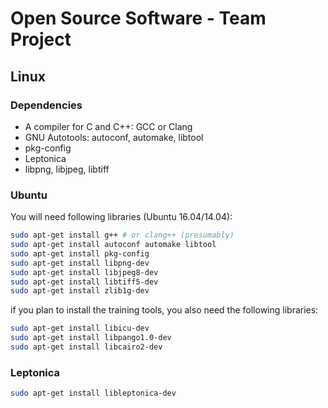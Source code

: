 # Open Source Software - Team Project

## Linux

### Dependencies
* A compiler for C and C++: GCC or Clang
* GNU Autotools: autoconf, automake, libtool
* pkg-config
* Leptonica
* libpng, libjpeg, libtiff

### Ubuntu

You will need following libraries (Ubuntu 16.04/14.04):

```bash
sudo apt-get install g++ # or clang++ (presumably)
sudo apt-get install autoconf automake libtool
sudo apt-get install pkg-config
sudo apt-get install libpng-dev
sudo apt-get install libjpeg8-dev
sudo apt-get install libtiff5-dev
sudo apt-get install zlib1g-dev
```

if you plan to install the training tools, you also need the following libraries:

```bash
sudo apt-get install libicu-dev
sudo apt-get install libpango1.0-dev
sudo apt-get install libcairo2-dev
```

### Leptonica

```bash
sudo apt-get install libleptonica-dev
```


